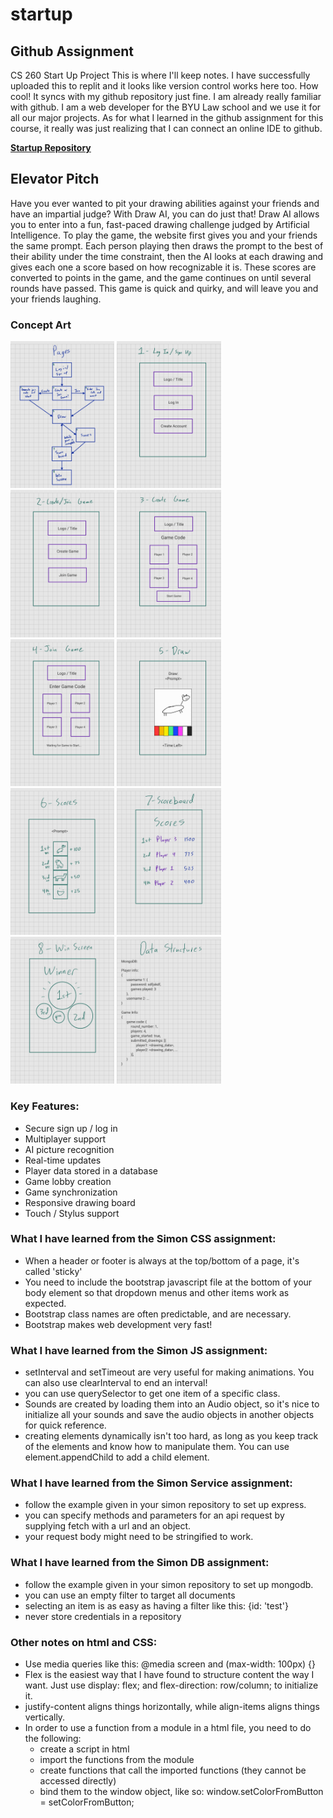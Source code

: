 # startup
## Github Assignment
CS 260 Start Up Project
This is where I'll keep notes.
I have successfully uploaded this to replit and it looks like version control works here too. How cool! It syncs with my github repository just fine.
I am already really familiar with github. I am a web developer for the BYU Law school and we use it for all our major projects. As for what I learned in the github assignment for this course, it really was just realizing that I can connect an online IDE to github.

**[Startup Repository](https://github.com/pf274/startup.git)**

## Elevator Pitch
Have you ever wanted to pit your drawing abilities against your friends and have an impartial judge? With Draw AI, you can do just that! Draw AI allows you to enter into a fun, fast-paced drawing challenge judged by Artificial Intelligence. To play the game, the website first gives you and your friends the same prompt. Each person playing then draws the prompt to the best of their ability under the time constraint, then the AI looks at each drawing and gives each one a score based on how recognizable it is. These scores are converted to points in the game, and the game continues on until several rounds have passed. This game is quick and quirky, and will leave you and your friends laughing.

### Concept Art
<img src="./Images/Concept_Art/sketch_1.jpg"  width=33%>
<img src="./Images/Concept_Art/sketch_2.jpg"  width=33%>
<img src="./Images/Concept_Art/sketch_3.jpg"  width=33%>
<img src="./Images/Concept_Art/sketch_4.jpg"  width=33%>
<img src="./Images/Concept_Art/sketch_5.jpg"  width=33%>
<img src="./Images/Concept_Art/sketch_6.jpg"  width=33%>
<img src="./Images/Concept_Art/sketch_7.jpg"  width=33%>
<img src="./Images/Concept_Art/sketch_8.jpg"  width=33%>
<img src="./Images/Concept_Art/sketch_9.jpg"  width=33%>
<img src="./Images/Concept_Art/sketch_10.jpg"  width=33%>

### Key Features:
* Secure sign up / log in
* Multiplayer support
* AI picture recognition
* Real-time updates
* Player data stored in a database
* Game lobby creation
* Game synchronization
* Responsive drawing board
* Touch / Stylus support

### What I have learned from the Simon CSS assignment:
* When a header or footer is always at the top/bottom of a page, it's called 'sticky'
* You need to include the bootstrap javascript file at the bottom of your body element so that dropdown menus and other items work as expected.
* Bootstrap class names are often predictable, and are necessary.
* Bootstrap makes web development very fast!

### What I have learned from the Simon JS assignment:
* setInterval and setTimeout are very useful for making animations. You can also use clearInterval to end an interval!
* you can use querySelector to get one item of a specific class.
* Sounds are created by loading them into an Audio object, so it's nice to initialize all your sounds and save the audio objects in another objects for quick reference.
* creating elements dynamically isn't too hard, as long as you keep track of the elements and know how to manipulate them. You can use element.appendChild to add a child element.

### What I have learned from the Simon Service assignment: 
* follow the example given in your simon repository to set up express.
* you can specify methods and parameters for an api request by supplying fetch with a url and an object.
* your request body might need to be stringified to work.

### What I have learned from the Simon DB assignment: 
* follow the example given in your simon repository to set up mongodb.
* you can use an empty filter to target all documents
* selecting an item is as easy as having a filter like this: {id: 'test'}
* never store credentials in a repository


### Other notes on html and CSS:
* Use media queries like this: @media screen and (max-width: 100px) {}
* Flex is the easiest way that I have found to structure content the way I want.
Just use display: flex; and flex-direction: row/column; to initialize it.
* justify-content aligns things horizontally, while align-items aligns things vertically.
* In order to use a function from a module in a html file, you need to do the following:
    * create a script in html
    * import the functions from the module
    * create functions that call the imported functions (they cannot be accessed directly)
    * bind them to the window object, like so: window.setColorFromButton = setColorFromButton;